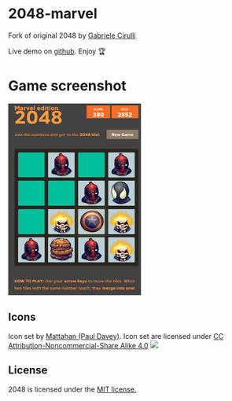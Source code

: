# 2048-marvel
Fork of original 2048 by [Gabriele Cirulli](https://github.com/gabrielecirulli/2048)

Live demo on [github](http://thisninja.github.io/2048-marvel/). Enjoy :trophy:

# Game screenshot #
  <img width="270" height="390" src="https://github.com/thisninja/2048-marvel/blob/gh-pages/images/Screenshot-2048.png">

## Icons
Icon set by [Mattahan (Paul Davey)](http://www.iconarchive.com/artist/mattahan.html). Icon set are licensed under [CC Attribution-Noncommercial-Share Alike 4.0](http://creativecommons.org/licenses/by/4.0/) [<img src="https://i.creativecommons.org/l/by/4.0/88x31.png">](http://creativecommons.org/licenses/by/4.0/)
## License
2048 is licensed under the [MIT license.](https://github.com/gabrielecirulli/2048/blob/master/LICENSE.txt)

